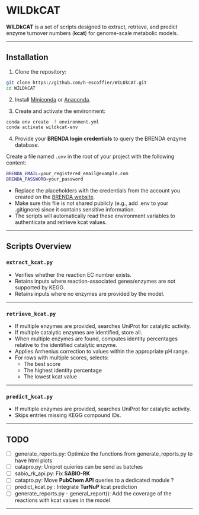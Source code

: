 # WILDkCAT

**WILDkCAT** is a set of scripts designed to extract, retrieve, and predict enzyme turnover numbers (**kcat**) for genome-scale metabolic models.   

---

## Installation

1. Clone the repository:

```bash
git clone https://github.com/h-escoffier/WILDkCAT.git
cd WILDkCAT
```

2. Install [Miniconda](https://docs.conda.io/en/latest/miniconda.html) or [Anaconda](https://www.anaconda.com/).

3. Create and activate the environment:

```bash
conda env create -f environment.yml
conda activate wildkcat-env
```

4. Provide your **BRENDA login credentials** to query the BRENDA enzyme database.  

Create a file named `.env` in the root of your project with the following content:

```bash
BRENDA_EMAIL=your_registered_email@example.com
BRENDA_PASSWORD=your_password
```

* Replace the placeholders with the credentials from the account you created on the [BRENDA website](https://www.brenda-enzymes.org).
* Make sure this file is not shared publicly (e.g., add .env to your .gitignore) since it contains sensitive information.
* The scripts will automatically read these environment variables to authenticate and retrieve kcat values.

---

## Scripts Overview

### `extract_kcat.py`
- Verifies whether the reaction EC number exists.  
- Retains inputs where reaction-associated genes/enzymes are not supported by KEGG.  
- Retains inputs where no enzymes are provided by the model.  

---

### `retrieve_kcat.py`
- If multiple enzymes are provided, searches UniProt for catalytic activity.  
- If multiple catalytic enzymes are identified, store all.
- When multiple enzymes are found, computes identity percentages relative to the identified catalytic enzyme.  
- Applies Arrhenius correction to values within the appropriate pH range.  
- For rows with multiple scores, selects:
  - The best score  
  - The highest identity percentage  
  - The lowest kcat value  

---

### `predict_kcat.py`
- If multiple enzymes are provided, searches UniProt for catalytic activity.  
- Skips entries missing KEGG compound IDs.  

---

## TODO
- [ ] generate_reports.py: Optimize the functions from generate_reports.py to have html plots
- [ ] catapro.py: Uniprot quieries can be send as batches
- [ ] sabio_rk_api.py: Fix **SABIO-RK** 
- [ ] catapro.py: Move **PubChem API** queries to a dedicated module ? 
- [ ] predict_kcat.py : Integrate **TurNuP** kcat prediction 
- [ ] generate_reports.py - general_report(): Add the coverage of the reactions with kcat values in the model

---
